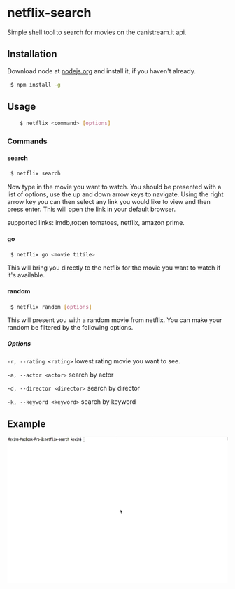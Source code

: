 # netflix-search
Simple shell tool to search for movies on the canistream.it api.


## Installation

Download node at [nodejs.org](http://nodejs.org) and install it, if you haven't already. 

```sh
 $ npm install -g
```

 

## Usage
	

```sh
	$ netflix <command> [options]
```

### Commands


#### search
```sh
 $ netflix search
```

Now type in the movie you want to watch. You should be presented with a list of options, use the up and down arrow keys to navigate. Using the right arrow key you can then select any link you would like to view and then press enter. This will open the link in your default browser.

supported links: imdb,rotten tomatoes, netflix, amazon prime.

#### go
```sh
 $ netflix go <movie titile>
```

This will bring you directly to the netflix for the movie you want to watch if it's available.

#### random
```sh
 $ netflix random [options]
```

This will present you with a random movie from netflix. You can make your random be filtered by the following options.

##### Options

`-r, --rating <rating>` lowest rating movie you want to see.

`-a, --actor <actor>` search by actor

`-d, --director <director>` search by director

`-k, --keyword <keyword>` search by keyword







## Example
	
![alt tag](https://raw.githubusercontent.com/farrelke/netflix-search/master/screencast.gif)
